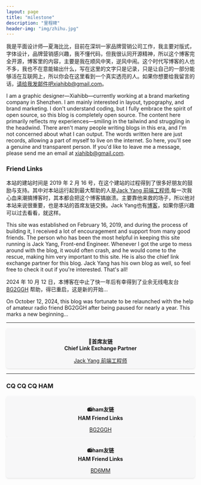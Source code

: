 ```yaml
---
layout: page
title: "milestone"
description: "里程碑"
header-img: "img/zhihu.jpg"
---
```


我是平面设计师—夏海比比，目前在深圳一家品牌营销公司工作，我主要对版式，字体设计，品牌营销感兴趣，我不懂代码，但我很认同开源精神，所以这个博客完全开源，博客里的内容，主要是我在顺风中笑，逆风中闹。这个时代写博客的人也不多，我也不在意能输出什么，写在这里的文字只是记录，只是让自己的一部分能够活在互联网上，所以你会在这里看到一个真实透亮的人。如果你想要给我留言的话，请给我发邮件吧xiahibb@gmail.com。

I am a graphic designer—Xiahibb—currently working at a brand marketing company in Shenzhen. I am mainly interested in layout, typography, and brand marketing. I don't understand coding, but I fully embrace the spirit of open source, so this blog is completely open source. The content here primarily reflects my experiences—smiling in the tailwind and struggling in the headwind. There aren't many people writing blogs in this era, and I'm not concerned about what I can output. The words written here are just records, allowing a part of myself to live on the internet. So here, you'll see a genuine and transparent person. If you'd like to leave me a message, please send me an email at xiahibb@gmail.com.

### Friend Links

本站的建站时间是 2019 年 2 月 16 号，在这个建站的过程得到了很多好朋友的鼓励与支持。其中对本站运行起到最大帮助的人是[Jack Yang 前端工程师](http://jacklove.ddns.net:8090),每一次我心血来潮搞博客时，其本都会把这个博客搞崩溃。主要靠他来救的场子，所以他对本站来说很重要，也是本站的首席友链交换。Jack Yang也有[博客](http://jacklove.ddns.net:8090)，如果你感兴趣可以过去看看，就这样。

This site was established on February 16, 2019, and during the process of building it, I received a lot of encouragement and support from many good friends. The person who has been the most helpful in keeping this site running is Jack Yang, Front-end Engineer. Whenever I got the urge to mess around with the blog, it would often crash, and he would come to the rescue, making him very important to this site. He is also the chief link exchange partner for this blog. Jack Yang has his own blog as well, so feel free to check it out if you're interested. That's all!

2024 年 10 月 12 日，本博客在中止了快一年后有幸得到了业余无线电友台 [BG2GGH](https://www.miracle-makin.cn/) 帮助，得已重启，这是新的开始...

On October 12, 2024, this blog was fortunate to be relaunched with the help of amateur radio friend BG2GGH after being paused for nearly a year. This marks a new beginning...

---

<div style="text-align: center; border: 1px solid #fafafa; padding: 10px; background-color: #f7f7f8; border-radius: 5px; box-shadow: 0 2px 4px rgba(0, 0, 0, 0.1);">
    <p><strong>🧠首席友链<br>Chief Link Exchange Partner</strong></p>
    <a href="http://jacklove.ddns.net:8090/">Jack Yang 前端工程师</a>
</div>



---
### CQ CQ CQ HAM

<div style="text-align: center; border: 1px solid #fafafa; padding: 10px; background-color: #f7f7f8; border-radius: 5px; box-shadow: 0 2px 4px rgba(0, 0, 0, 0.1);">
    <p><strong>📻ham友链<br>HAM Friend Links</strong></p>
    <a href="https://www.miracle-makin.cn/">BG2GGH</a>
</div>

<div style="text-align: center; border: 1px solid #fafafa; padding: 10px; background-color: #f7f7f8; border-radius: 5px; box-shadow: 0 2px 4px rgba(0, 0, 0, 0.1);">
    <p><strong>📻ham友链<br>HAM Friend Links</strong></p>
    <a href="https://bd6mm.cn/blog/">BD6MM</a>
</div>

